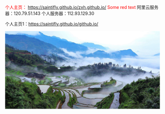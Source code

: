 <span style="color: red">个人主页：</span> https://saintifly.github.io/zxh.github.io/
<span style="color: red"> Some red text </span>
阿里云服务器：120.79.51.143
个人服务器：112.93.129.30

个人主页1：https://saintifly.github.io/github.io/

![个人图片](https://github.com/saintifly/zxh.github.io/raw/master/Screenshots/timg.jpg)
